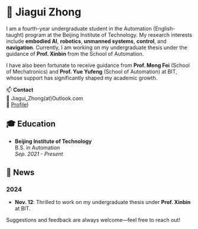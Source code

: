# 👋 Jiagui Zhong
I am a fourth-year undergraduate student in the Automation (English-taught) program at the Beijing Institute of Technology. My research interests include **embodied AI**, **robotics**, **unmanned systems**, **control**, and **navigation**. Currently, I am working on my undergraduate thesis under the guidance of **Prof. Xinbin** from the School of Automation.

I have also been fortunate to receive guidance from **Prof. Meng Fei** (School of Mechatronics) and **Prof. Yue Yufeng** (School of Automation) at BIT, whose support has significantly shaped my academic growth.

📫 **Contact**  
📧 Jiagui_Zhong(at)Outlook.com  
🔗 [Profile](https://zhongjiagui.github.io/ZhongJiagui/))


## 🎓 Education
- **Beijing Institute of Technology**  
  B.S. in Automation  
  *Sep. 2021 - Present*


## 📰 News
### 2024
- **Nov. 12**: Thrilled to work on my undergraduate thesis under **Prof. Xinbin** at BIT.

Suggestions and feedback are always welcome—feel free to reach out!
